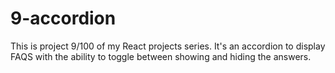 # 9-accordion
This is project 9/100 of my React projects series. It's an accordion to display FAQS with the ability to toggle between showing and hiding the answers.
